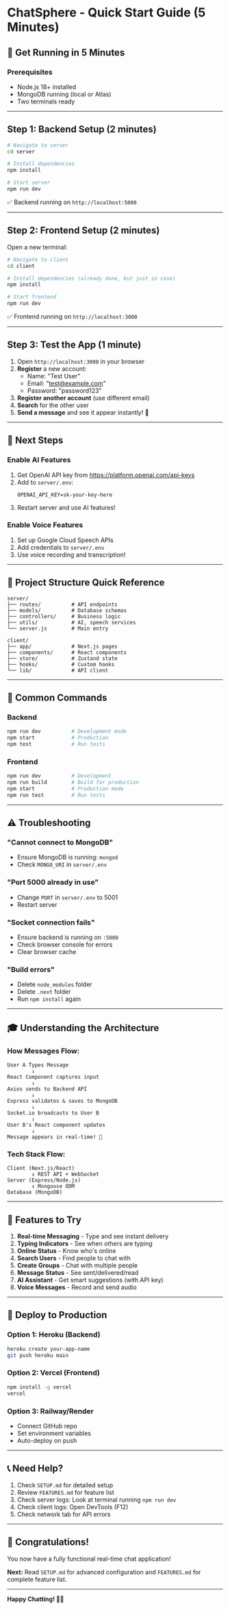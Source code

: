 # ChatSphere - Quick Start Guide (5 Minutes)

## 🚀 Get Running in 5 Minutes

### Prerequisites
- Node.js 18+ installed
- MongoDB running (local or Atlas)
- Two terminals ready

---

## Step 1: Backend Setup (2 minutes)

```bash
# Navigate to server
cd server

# Install dependencies
npm install

# Start server
npm run dev
```

✅ Backend running on `http://localhost:5000`

---

## Step 2: Frontend Setup (2 minutes)

Open a new terminal:

```bash
# Navigate to client
cd client

# Install dependencies (already done, but just in case)
npm install

# Start frontend
npm run dev
```

✅ Frontend running on `http://localhost:3000`

---

## Step 3: Test the App (1 minute)

1. Open `http://localhost:3000` in your browser
2. **Register** a new account:
   - Name: "Test User"
   - Email: "test@example.com"
   - Password: "password123"
3. **Register another account** (use different email)
4. **Search** for the other user
5. **Send a message** and see it appear instantly! 💬

---

## 🎯 Next Steps

### Enable AI Features
1. Get OpenAI API key from https://platform.openai.com/api-keys
2. Add to `server/.env`:
   ```
   OPENAI_API_KEY=sk-your-key-here
   ```
3. Restart server and use AI features!

### Enable Voice Features
1. Set up Google Cloud Speech APIs
2. Add credentials to `server/.env`
3. Use voice recording and transcription!

---

## 📁 Project Structure Quick Reference

```
server/
├── routes/          # API endpoints
├── models/          # Database schemas
├── controllers/     # Business logic
├── utils/           # AI, speech services
└── server.js        # Main entry

client/
├── app/             # Next.js pages
├── components/      # React components
├── store/           # Zustand state
├── hooks/           # Custom hooks
└── lib/             # API client
```

---

## 🔧 Common Commands

### Backend
```bash
npm run dev          # Development mode
npm start            # Production
npm test             # Run tests
```

### Frontend
```bash
npm run dev          # Development
npm run build        # Build for production
npm start            # Production mode
npm run test         # Run tests
```

---

## ⚠️ Troubleshooting

### "Cannot connect to MongoDB"
- Ensure MongoDB is running: `mongod`
- Check `MONGO_URI` in `server/.env`

### "Port 5000 already in use"
- Change `PORT` in `server/.env` to 5001
- Restart server

### "Socket connection fails"
- Ensure backend is running on `:5000`
- Check browser console for errors
- Clear browser cache

### "Build errors"
- Delete `node_modules` folder
- Delete `.next` folder
- Run `npm install` again

---

## 🎓 Understanding the Architecture

### How Messages Flow:

```
User A Types Message
        ↓
React Component captures input
        ↓
Axios sends to Backend API
        ↓
Express validates & saves to MongoDB
        ↓
Socket.io broadcasts to User B
        ↓
User B's React component updates
        ↓
Message appears in real-time! 🎉
```

### Tech Stack Flow:

```
Client (Next.js/React)
        ↕ REST API + WebSocket
Server (Express/Node.js)
        ↕ Mongoose ODM
Database (MongoDB)
```

---

## 📱 Features to Try

1. **Real-time Messaging** - Type and see instant delivery
2. **Typing Indicators** - See when others are typing
3. **Online Status** - Know who's online
4. **Search Users** - Find people to chat with
5. **Create Groups** - Chat with multiple people
6. **Message Status** - See sent/delivered/read
7. **AI Assistant** - Get smart suggestions (with API key)
8. **Voice Messages** - Record and send audio

---

## 🚀 Deploy to Production

### Option 1: Heroku (Backend)
```bash
heroku create your-app-name
git push heroku main
```

### Option 2: Vercel (Frontend)
```bash
npm install -g vercel
vercel
```

### Option 3: Railway/Render
- Connect GitHub repo
- Set environment variables
- Auto-deploy on push

---

## 📞 Need Help?

1. Check `SETUP.md` for detailed setup
2. Review `FEATURES.md` for feature list
3. Check server logs: Look at terminal running `npm run dev`
4. Check client logs: Open DevTools (F12)
5. Check network tab for API errors

---

## 🎉 Congratulations!

You now have a fully functional real-time chat application! 

**Next:** Read `SETUP.md` for advanced configuration and `FEATURES.md` for complete feature list.

---

**Happy Chatting! 💬✨**
